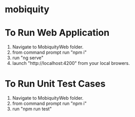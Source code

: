 # mobiquity

# To Run Web Application
1. Navigate to MobiquityWeb folder.
2. from command prompt run "npm i"
3. run "ng serve"
4. launch "http://localhost:4200" from your local browers.


# To Run Unit Test Cases
1. Navigate to MobiquityWeb folder.
2. from command prompt run "npm i"
3. run "npm run test"
